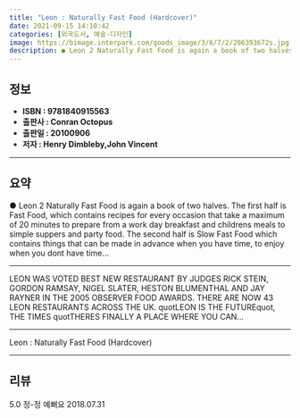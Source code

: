 ```yaml
---
title: "Leon : Naturally Fast Food (Hardcover)"
date: 2021-09-15 14:10:42
categories: [외국도서, 예술-디자인]
image: https://bimage.interpark.com/goods_image/3/6/7/2/206393672s.jpg
description: ● Leon 2 Naturally Fast Food is again a book of two halves. The first half is Fast Food, which contains recipes for every occasion that take a maximum of 20 mi
---
```


## **정보**

- **ISBN : 9781840915563**
- **출판사 : Conran Octopus**
- **출판일 : 20100906**
- **저자 : Henry Dimbleby,John Vincent**

------



## **요약**

●  Leon 2 Naturally Fast Food is again a book of two halves. The first half is Fast Food, which contains recipes for every occasion that take a maximum of 20 minutes to prepare from a work day breakfast and childrens meals to simple suppers and party food. The second half is Slow Fast Food which contains things that can be made in advance when you have time, to enjoy when you dont have time...

------

LEON WAS VOTED BEST NEW RESTAURANT BY JUDGES RICK STEIN, GORDON RAMSAY, NIGEL SLATER, HESTON BLUMENTHAL AND JAY RAYNER IN THE 2005 OBSERVER FOOD AWARDS. THERE ARE NOW 43 LEON RESTAURANTS ACROSS THE UK. quotLEON IS THE FUTUREquot, THE TIMES quotTHERES FINALLY A PLACE WHERE YOU CAN... 

------


Leon : Naturally Fast Food (Hardcover) 

------


## **리뷰** 

5.0 정-정 예뻐요 2018.07.31 <br/>